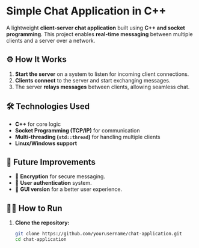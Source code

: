 # **Simple Chat Application in C++**  

A lightweight **client-server chat application** built using **C++ and socket programming**. This project enables **real-time messaging** between multiple clients and a server over a network.  


## ⚙️ How It Works  
1. **Start the server** on a system to listen for incoming client connections.  
2. **Clients connect** to the server and start exchanging messages.  
3. The server **relays messages** between clients, allowing seamless chat.  

## 🛠️ Technologies Used  
- **C++** for core logic  
- **Socket Programming (TCP/IP)** for communication  
- **Multi-threading (`std::thread`)** for handling multiple clients  
- **Linux/Windows support**  

## 🌟 Future Improvements  
- 🔹 **Encryption** for secure messaging.  
- 🔹 **User authentication** system.  
- 🔹 **GUI version** for a better user experience.  

## 🏃‍♂️ How to Run  
1. **Clone the repository:**  
   ```bash
   git clone https://github.com/yourusername/chat-application.git
   cd chat-application
